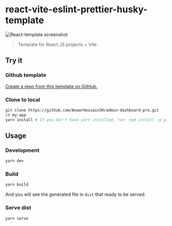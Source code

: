 # react-vite-eslint-prettier-husky-template

![React-template screenshot](screenshot.png)
> Template for React JS projects + Vite

## Try it

### Github template

[Create a repo from this template on GitHub.](https://github.com/AnwarHossainSR/react-vite-eslint-prettier-husky-template.git/generate)

### Clone to local

```bash
git clone https://github.com/AnwarHossainSR/admin-dashboard-pro.git
cd my-app
yarn install # If you don't have yarn installed, run: npm install -g yarn
```

## Usage

### Development

```bash
yarn dev
```

### Build

```bash
yarn build
```

And you will see the generated file in `dist` that ready to be served.

### Serve dist

```bash
yarn serve
```
